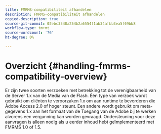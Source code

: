 ```yaml
---
title: FMRMS-compatibiliteit afhandelen
description: FMRMS-compatibiliteit afhandelen
copied-description: true
source-git-commit: 02ebc3548a254b2a6554f1ab34afbb3ea5f09bb8
workflow-type: tm+mt
source-wordcount: '76'
ht-degree: 0%

---
```


# Overzicht {#handling-fmrms-compatibility-overview}

Er zijn twee soorten verzoeken met betrekking tot de verenigbaarheid van de Server 1.x van de Media van de Flash. Één type van verzoek wordt gebruikt om cliënten te veroorzaken 1.x om aan runtime te bevorderen die Adobe Access 2.0 of hoger steunt. Een andere wordt gebruikt om meta-gegevens 1.x aan het formaat van de Toegang van de Adobe bij te werken alvorens een vergunning kan worden gevraagd. Ondersteuning voor deze aanvragen is alleen nodig als u eerder inhoud hebt geïmplementeerd met FMRMS 1.0 of 1.5.
